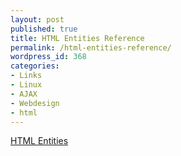 ```yaml
---
layout: post
published: true
title: HTML Entities Reference
permalink: /html-entities-reference/
wordpress_id: 368
categories:
- Links
- Linux
- AJAX
- Webdesign
- html
---
```



<a href="http://www.w3schools.com/tags/ref_entities.asp">HTML Entities</a>
